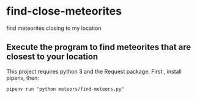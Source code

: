 # find-close-meteorites
find meteorites closing to my location
## Execute the program to find meteorites that are closest to your location
This project requires python 3 and the Request package.
First , install pipenv, then:
```pipenv install
pipenv run "python meteors/find-meteors.py"
```

